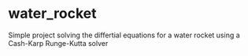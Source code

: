 # water_rocket
Simple project solving the differtial equations for a water rocket using a Cash-Karp Runge-Kutta solver  
